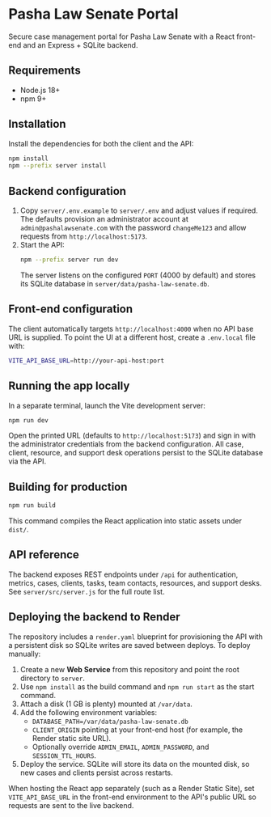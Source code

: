 # Pasha Law Senate Portal

Secure case management portal for Pasha Law Senate with a React front-end and an Express + SQLite backend.

## Requirements
- Node.js 18+
- npm 9+

## Installation
Install the dependencies for both the client and the API:

```bash
npm install
npm --prefix server install
```

## Backend configuration
1. Copy `server/.env.example` to `server/.env` and adjust values if required. The defaults provision an administrator account at `admin@pashalawsenate.com` with the password `changeMe123` and allow requests from `http://localhost:5173`.
2. Start the API:
   ```bash
   npm --prefix server run dev
   ```
   The server listens on the configured `PORT` (4000 by default) and stores its SQLite database in `server/data/pasha-law-senate.db`.

## Front-end configuration
The client automatically targets `http://localhost:4000` when no API base URL is supplied. To point the UI at a different host, create a `.env.local` file with:

```bash
VITE_API_BASE_URL=http://your-api-host:port
```

## Running the app locally
In a separate terminal, launch the Vite development server:

```bash
npm run dev
```

Open the printed URL (defaults to `http://localhost:5173`) and sign in with the administrator credentials from the backend configuration. All case, client, resource, and support desk operations persist to the SQLite database via the API.

## Building for production
```bash
npm run build
```
This command compiles the React application into static assets under `dist/`.

## API reference
The backend exposes REST endpoints under `/api` for authentication, metrics, cases, clients, tasks, team contacts, resources, and support desks. See `server/src/server.js` for the full route list.

## Deploying the backend to Render
The repository includes a `render.yaml` blueprint for provisioning the API with a persistent disk so SQLite writes are saved between
deploys. To deploy manually:

1. Create a new **Web Service** from this repository and point the root directory to `server`.
2. Use `npm install` as the build command and `npm run start` as the start command.
3. Attach a disk (1 GB is plenty) mounted at `/var/data`.
4. Add the following environment variables:
   - `DATABASE_PATH=/var/data/pasha-law-senate.db`
   - `CLIENT_ORIGIN` pointing at your front-end host (for example, the Render static site URL).
   - Optionally override `ADMIN_EMAIL`, `ADMIN_PASSWORD`, and `SESSION_TTL_HOURS`.
5. Deploy the service. SQLite will store its data on the mounted disk, so new cases and clients persist across restarts.

When hosting the React app separately (such as a Render Static Site), set `VITE_API_BASE_URL` in the front-end environment to the
API's public URL so requests are sent to the live backend.

